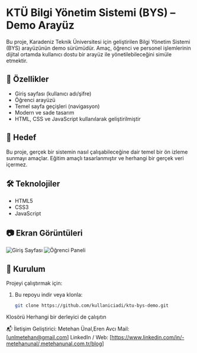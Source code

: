 # KTÜ Bilgi Yönetim Sistemi (BYS) – Demo Arayüz

Bu proje, Karadeniz Teknik Üniversitesi için geliştirilen Bilgi Yönetim Sistemi (BYS) arayüzünün demo sürümüdür. Amaç, öğrenci ve personel işlemlerinin dijital ortamda kullanıcı dostu bir arayüz ile yönetilebileceğini simüle etmektir.

## 🚀 Özellikler

- Giriş sayfası (kullanıcı adı/şifre)
- Öğrenci arayüzü
- Temel sayfa geçişleri (navigasyon)
- Modern ve sade tasarım
- HTML, CSS ve JavaScript kullanılarak geliştirilmiştir

## 🎯 Hedef

Bu proje, gerçek bir sistemin nasıl çalışabileceğine dair temel bir ön izleme sunmayı amaçlar. Eğitim amaçlı tasarlanmıştır ve herhangi bir gerçek veri içermez.

## 🛠️ Teknolojiler

- HTML5
- CSS3
- JavaScript

## 📷 Ekran Görüntüleri

![Giriş Sayfası](https://github.com/user-attachments/assets/f71c2ce5-9485-4fe9-b819-813efb51721c)
![Öğrenci Paneli](https://github.com/user-attachments/assets/ae3d67e3-44c6-4aa2-b64d-05a635fe8600)

## 📁 Kurulum

Projeyi çalıştırmak için:

1. Bu repoyu indir veya klonla:
   ```bash
   git clone https://github.com/kullaniciadi/ktu-bys-demo.git
Klosörü Herhangi bir derleyici de çalışıtın 

📬 İletişim
Geliştirici: Metehan Ünal,Eren Avcı
Mail: [unlmetehan@gmail.com]
LinkedIn / Web: [https://www.linkedin.com/in/-metehanunal/,metehanunal.com.tr/blog]
